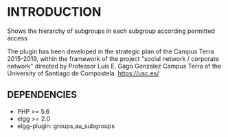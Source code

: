 INTRODUCTION
============

Shows the hierarchy of subgroups in each subgroup according permitted access

The plugin has been developed in the strategic plan of the Campus Terra 2015-2019, within the framework of the project "social network / corporate network" directed by Professor Luis E. Gago Gonzalez Campus Terra of the University of Santiago de Compostela.
https://usc.es/

DEPENDENCIES
-------------------

* PHP >= 5.6
* elgg >= 2.0
* elgg-plugin: groups,au_subgroups
